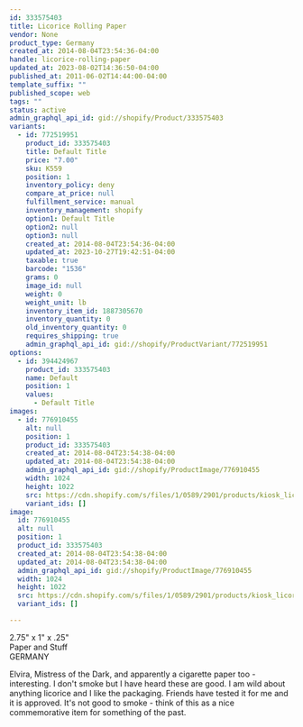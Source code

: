 ```yaml
---
id: 333575403
title: Licorice Rolling Paper
vendor: None
product_type: Germany
created_at: 2014-08-04T23:54:36-04:00
handle: licorice-rolling-paper
updated_at: 2023-08-02T14:36:50-04:00
published_at: 2011-06-02T14:44:00-04:00
template_suffix: ""
published_scope: web
tags: ""
status: active
admin_graphql_api_id: gid://shopify/Product/333575403
variants:
  - id: 772519951
    product_id: 333575403
    title: Default Title
    price: "7.00"
    sku: K559
    position: 1
    inventory_policy: deny
    compare_at_price: null
    fulfillment_service: manual
    inventory_management: shopify
    option1: Default Title
    option2: null
    option3: null
    created_at: 2014-08-04T23:54:36-04:00
    updated_at: 2023-10-27T19:42:51-04:00
    taxable: true
    barcode: "1536"
    grams: 0
    image_id: null
    weight: 0
    weight_unit: lb
    inventory_item_id: 1887305670
    inventory_quantity: 0
    old_inventory_quantity: 0
    requires_shipping: true
    admin_graphql_api_id: gid://shopify/ProductVariant/772519951
options:
  - id: 394424967
    product_id: 333575403
    name: Default
    position: 1
    values:
      - Default Title
images:
  - id: 776910455
    alt: null
    position: 1
    product_id: 333575403
    created_at: 2014-08-04T23:54:38-04:00
    updated_at: 2014-08-04T23:54:38-04:00
    admin_graphql_api_id: gid://shopify/ProductImage/776910455
    width: 1024
    height: 1022
    src: https://cdn.shopify.com/s/files/1/0589/2901/products/kiosk_licoricerollingpaper.tif.jpeg?v=1407210878
    variant_ids: []
image:
  id: 776910455
  alt: null
  position: 1
  product_id: 333575403
  created_at: 2014-08-04T23:54:38-04:00
  updated_at: 2014-08-04T23:54:38-04:00
  admin_graphql_api_id: gid://shopify/ProductImage/776910455
  width: 1024
  height: 1022
  src: https://cdn.shopify.com/s/files/1/0589/2901/products/kiosk_licoricerollingpaper.tif.jpeg?v=1407210878
  variant_ids: []

---
```


2.75" x 1" x .25"  
Paper and Stuff  
GERMANY

Elvira, Mistress of the Dark, and apparently a cigarette paper too - interesting. I don't smoke but I have heard these are good. I am wild about anything licorice and I like the packaging. Friends have tested it for me and it is approved. It's not good to smoke - think of this as a nice commemorative item for something of the past.